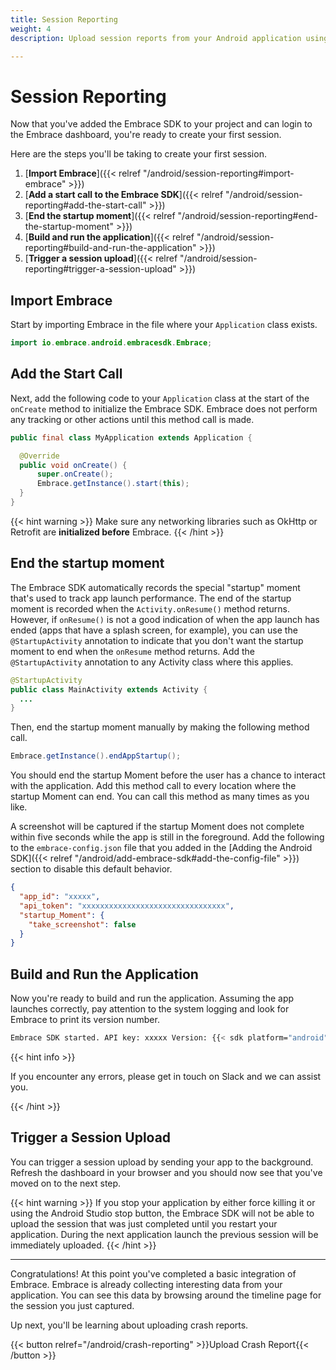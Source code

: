 ```yaml
---
title: Session Reporting
weight: 4
description: Upload session reports from your Android application using the Embrace SDK

---
```

# Session Reporting

Now that you've added the Embrace SDK to your project and can login to the Embrace dashboard, you're ready to create your first session.

Here are the steps you'll be taking to create your first session.

1. [**Import Embrace**]({{< relref "/android/session-reporting#import-embrace" >}})
1. [**Add a start call to the Embrace SDK**]({{< relref "/android/session-reporting#add-the-start-call" >}})
1. [**End the startup moment**]({{< relref "/android/session-reporting#end-the-startup-moment" >}})
1. [**Build and run the application**]({{< relref "/android/session-reporting#build-and-run-the-application" >}})
1. [**Trigger a session upload**]({{< relref "/android/session-reporting#trigger-a-session-upload" >}})

## Import Embrace

Start by importing Embrace in the file where your `Application` class exists.

```java
import io.embrace.android.embracesdk.Embrace;
```

## Add the Start Call

Next, add the following code to your `Application` class at the start of the `onCreate` method to initialize the Embrace SDK.
Embrace does not perform any tracking or other actions until this method call is made.

```java
public final class MyApplication extends Application {

  @Override
  public void onCreate() {
      super.onCreate();
      Embrace.getInstance().start(this);
  }
}
```

{{< hint warning >}}
Make sure any networking libraries such as OkHttp or Retrofit are **initialized before** Embrace.
{{< /hint >}}

## End the startup moment

The Embrace SDK automatically records the special "startup" moment that's used to track app launch performance.
The end of the startup moment is recorded when the `Activity.onResume()` method returns.
However, if `onResume()` is not a good indication of when the app launch has ended (apps that have a splash screen, for example),
you can use the `@StartupActivity` annotation to indicate that you don't want the startup moment to end when the `onResume` method returns.
Add the `@StartupActivity` annotation to any Activity class where this applies.

```java
@StartupActivity
public class MainActivity extends Activity {
  ...
}
```

Then, end the startup moment manually by making the following method call.

```java
Embrace.getInstance().endAppStartup();
```

You should end the startup Moment before the user has a chance to interact with the application.
Add this method call to every location where the startup Moment can end. You can call this method as many times as you like.

A screenshot will be captured if the startup Moment does not complete within five seconds while the app is still in the foreground.
Add the following to the `embrace-config.json` file that you added in the [Adding the Android SDK]({{< relref "/android/add-embrace-sdk#add-the-config-file" >}}) section to disable this default behavior.

```json
{
  "app_id": "xxxxx",
  "api_token": "xxxxxxxxxxxxxxxxxxxxxxxxxxxxxxxx",
  "startup_Moment": {
    "take_screenshot": false
  }
}
```

## Build and Run the Application

Now you're ready to build and run the application. Assuming the app launches correctly,
pay attention to the system logging and look for Embrace to print its version number.

```sh
Embrace SDK started. API key: xxxxx Version: {{< sdk platform="android" >}}
```

{{< hint info >}}

If you encounter any errors, please get in touch on Slack and we can assist you.

{{< /hint >}}

## Trigger a Session Upload

You can trigger a session upload by sending your app to the background. Refresh the dashboard in
your browser and you should now see that you've moved on to the next step.

{{< hint warning >}}
If you stop your application by either force killing it or using the Android Studio stop button, 
the Embrace SDK will not be able to upload the session that was just completed until you restart 
your application. During the next application launch the previous session will be immediately uploaded. 
{{< /hint >}}

---

Congratulations! At this point you've completed a basic integration of Embrace.
Embrace is already collecting interesting data from your application. You can
see this data by browsing around the timeline page for the session you just captured.

Up next, you'll be learning about uploading crash reports.

{{< button relref="/android/crash-reporting" >}}Upload Crash Report{{< /button >}}
